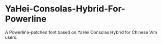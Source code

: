 # YaHei-Consolas-Hybrid-For-Powerline
A Powerline-patched font based on YaHei Consolas Hybrid for Chinese Vim users.
